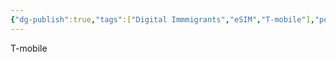 ```yaml
---
{"dg-publish":true,"tags":["Digital Immmigrants","eSIM","T-mobile"],"permalink":"/美国电话卡/","dgPassFrontmatter":true,"created":"2023-04-22T14:46:30.910+08:00","updated":"2023-04-22T14:51:34.999+08:00"}
---
```



T-mobile

